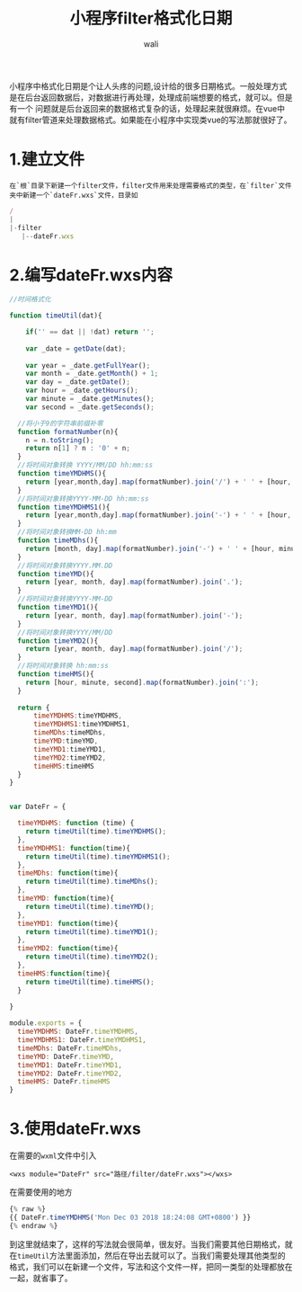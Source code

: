 ﻿---
layout: post
title: 小程序filter格式化日期  #标题
tagline: 用wxs实现类似vue中的filter
category: miniPrograms      #分类
author: wali    #作者
tag: animation     #标签
ghurl: false       #github url
ghurl_zip: false  #github zip下载

post_nav: false
---

小程序中格式化日期是个让人头疼的问题,设计给的很多日期格式。一般处理方式是在后台返回数据后，对数据进行再处理，处理成前端想要的格式，就可以。但是有一个
问题就是后台返回来的数据格式复杂的话，处理起来就很麻烦。在vue中就有filter管道来处理数据格式。如果能在小程序中实现类vue的写法那就很好了。


# 1.建立文件

	在`根`目录下新建一个filter文件，filter文件用来处理需要格式的类型，在`filter`文件夹中新建一个`dateFr.wxs`文件，目录如
	
```javascript
/
|
|-filter
   |--dateFr.wxs

```

# 2.编写dateFr.wxs内容

```javascript
//时间格式化

function timeUtil(dat){

	if('' == dat || !dat) return '';
  
	var _date = getDate(dat); 
	
    var year = _date.getFullYear();
    var month = _date.getMonth() + 1;
    var day = _date.getDate();
    var hour = _date.getHours();
    var minute = _date.getMinutes();
    var second = _date.getSeconds();

  //将小于9的字符串前缀补零
  function formatNumber(n){
    n = n.toString();
    return n[1] ? n : '0' + n;
  }
  //将时间对象转换 YYYY/MM/DD hh:mm:ss
  function timeYMDHMS(){
    return [year,month,day].map(formatNumber).join('/') + ' ' + [hour, minute, second].map(formatNumber).join(':');
  }
  //将时间对象转换YYYY-MM-DD hh:mm:ss
  function timeYMDHMS1(){
    return [year,month,day].map(formatNumber).join('-') + ' ' + [hour, minute, second].map(formatNumber).join(':');
  }
  //将时间对象转换MM-DD hh:mm
  function timeMDhs(){
    return [month, day].map(formatNumber).join('-') + ' ' + [hour, minute].map(formatNumber).join(':');
  }
  //将时间对象转换YYYY.MM.DD
  function timeYMD(){
    return [year, month, day].map(formatNumber).join('.');
  }
  //将时间对象转换YYYY-MM-DD
  function timeYMD1(){
    return [year, month, day].map(formatNumber).join('-');
  }
  //将时间对象转换YYYY/MM/DD
  function timeYMD2(){
    return [year, month, day].map(formatNumber).join('/');
  }
  //将时间对象转换 hh:mm:ss
  function timeHMS(){
    return [hour, minute, second].map(formatNumber).join(':');
  }
  
  return {
	  timeYMDHMS:timeYMDHMS,
	  timeYMDHMS1:timeYMDHMS1,
	  timeMDhs:timeMDhs,
	  timeYMD:timeYMD,
	  timeYMD1:timeYMD1,
	  timeYMD2:timeYMD2,
	  timeHMS:timeHMS
  }
}


var DateFr = {

  timeYMDHMS: function (time) {
    return timeUtil(time).timeYMDHMS();
  },
  timeYMDHMS1: function(time){
	return timeUtil(time).timeYMDHMS1();
  },
  timeMDhs: function(time){
	return timeUtil(time).timeMDhs();  
  },
  timeYMD: function(time){
	return timeUtil(time).timeYMD();  
  },
  timeYMD1: function(time){
	return timeUtil(time).timeYMD1();  
  },
  timeYMD2: function(time){
	return timeUtil(time).timeYMD2();  
  },
  timeHMS:function(time){
	return timeUtil(time).timeHMS();  
  }
  
}

module.exports = {
  timeYMDHMS: DateFr.timeYMDHMS,
  timeYMDHMS1: DateFr.timeYMDHMS1,
  timeMDhs: DateFr.timeMDhs,
  timeYMD: DateFr.timeYMD,
  timeYMD1: DateFr.timeYMD1,
  timeYMD2: DateFr.timeYMD2,
  timeHMS: DateFr.timeHMS  
}

```


# 3.使用dateFr.wxs

在需要的`wxml`文件中引入

	<wxs module="DateFr" src="路径/filter/dateFr.wxs"></wxs>


在需要使用的地方

```javascript
{% raw %}	
{{ DateFr.timeYMDHMS('Mon Dec 03 2018 18:24:08 GMT+0800') }}
{% endraw %}
```

到这里就结束了，这样的写法就会很简单，很友好。当我们需要其他日期格式，就在`timeUtil`方法里面添加，然后在导出去就可以了。当我们需要处理其他类型的格式，我们可以在新建一个文件，写法和这个文件一样，把同一类型的处理都放在一起，就省事了。















